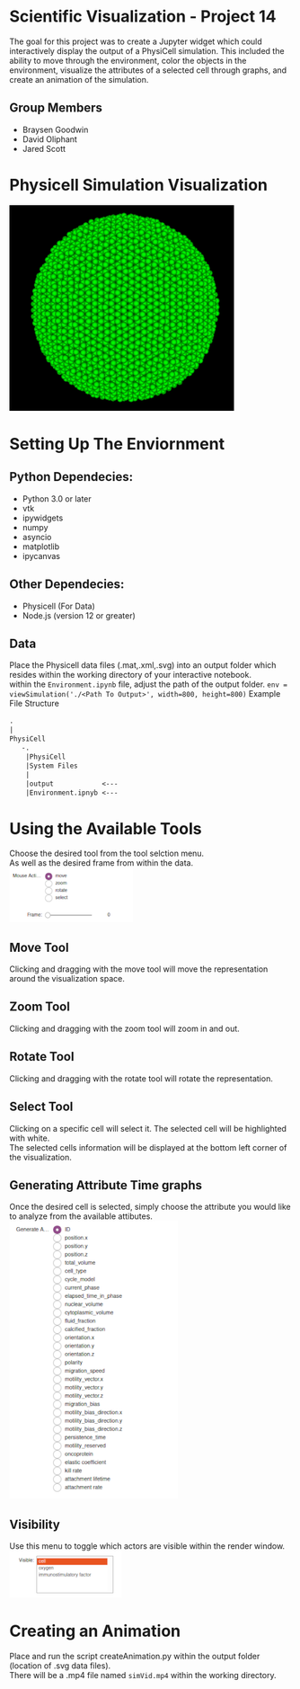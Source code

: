 # Scientific Visualization - Project 14
The goal for this project was to create a Jupyter widget which could interactively display the output of a  PhysiCell simulation.  This included the ability to move through the environment, color the objects in the environment, visualize the attributes of a selected cell through graphs, and create an animation of the simulation.
## Group Members
  * Braysen Goodwin
  * David Oliphant
  * Jared Scott
  
# Physicell Simulation Visualization
![Example Vizualization](/Images/viz.png "")

# Setting Up The Enviornment

## Python Dependecies:
  * Python 3.0 or later
  * vtk
  * ipywidgets
  * numpy
  * asyncio
  * matplotlib 
  * ipycanvas
## Other  Dependecies:
  * Physicell (For Data) 
  * Node.js (version 12 or greater) 

## Data
Place the Physicell data files (.mat,.xml,.svg) into an output folder which resides within the working directory of your interactive notebook.<br>
within the `Environment.ipynb` file, adjust the path of the output folder. 
`env = viewSimulation('./<Path To Output>', width=800, height=800)`
Example File Structure

    .
    |
    PhysiCell
       -.
        |PhysiCell
        |System Files
        |
        |output            <---
        |Environment.ipnyb <---
    
# Using the Available Tools
Choose the desired tool from the tool selction menu.<br>
As well as the desired frame from within the data.<br>
![Tools](/Images/tools.PNG "")

## Move Tool
Clicking and dragging with the move tool will move the representation around the visualization space. 

## Zoom Tool 
Clicking and dragging with the zoom tool will zoom in and out.

## Rotate Tool 
Clicking and dragging with the rotate tool will rotate the representation.

## Select Tool 
Clicking on a specific cell will select it. The selected cell will be highlighted with white.<br>
The selected cells information will be displayed at the bottom left corner of the visualization. 

## Generating Attribute Time graphs 
Once the desired cell is selected, simply choose the attribute you would like to analyze from the available attibutes.<br>
![Tools](/Images/attributes.PNG "")

## Visibility
Use this menu to toggle which actors are visible within the render window.<br>
![Tools](/Images/visible.PNG "")

# Creating an Animation
Place and run the script createAnimation.py within the output folder (location of .svg data files).<br>
There will be a .mp4 file named `simVid.mp4` within the working directory.
